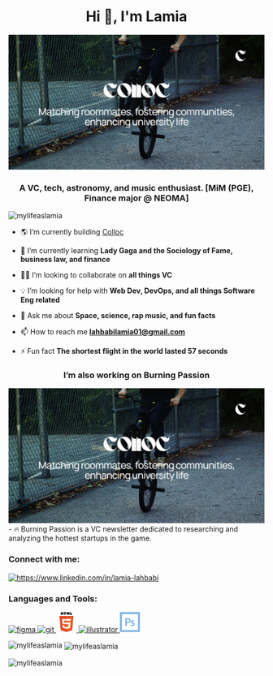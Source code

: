 <h1 align="center">Hi 👋, I'm Lamia</h1>
<div align="center"> <img src="https://raw.githubusercontent.com/mylifeaslamia/README.md/main/GitHub Banner.jpeg"> </div>
<h3 align="center">A VC, tech, astronomy, and music enthusiast. [MiM (PGE), Finance major @ NEOMA]</h3>

<p align="left"> <img src="https://komarev.com/ghpvc/?username=mylifeaslamia&label=Profile%20views&color=0e75b6&style=flat" alt="mylifeaslamia" /> </p>

- 🌎 I’m currently building [Colloc](https://colloc.online)

- 🧠 I’m currently learning **Lady Gaga and the Sociology of Fame, business law, and finance**

- 🤙🏼 I’m looking to collaborate on **all things VC**

- 💡 I’m looking for help with **Web Dev, DevOps, and all things Software Eng related**

- 💬 Ask me about **Space, science, rap music, and fun facts**

- 📫 How to reach me **lahbabilamia01@gmail.com**

- ⚡ Fun fact **The shortest flight in the world lasted 57 seconds**

<h3 align="center">I’m also working on Burning Passion</h3>
<div align="center"> <img src="https://raw.githubusercontent.com/mylifeaslamia/README.md/main/GitHub Banner.jpeg"> </div>
- 🔥 Burning Passion is a VC newsletter dedicated to researching and analyzing the hottest startups in the game.

<h3 align="left">Connect with me:</h3>
<p align="left">
<a href="https://linkedin.com/in/https://www.linkedin.com/in/lamia-lahbabi" target="blank"><img align="center" src="https://raw.githubusercontent.com/rahuldkjain/github-profile-readme-generator/master/src/images/icons/Social/linked-in-alt.svg" alt="https://www.linkedin.com/in/lamia-lahbabi" height="30" width="40" /></a>
</p>

<h3 align="left">Languages and Tools:</h3>
<p align="left"> <a href="https://www.figma.com/" target="_blank" rel="noreferrer"> <img src="https://www.vectorlogo.zone/logos/figma/figma-icon.svg" alt="figma" width="40" height="40"/> </a> <a href="https://git-scm.com/" target="_blank" rel="noreferrer"> <img src="https://www.vectorlogo.zone/logos/git-scm/git-scm-icon.svg" alt="git" width="40" height="40"/> </a> <a href="https://www.w3.org/html/" target="_blank" rel="noreferrer"> <img src="https://raw.githubusercontent.com/devicons/devicon/master/icons/html5/html5-original-wordmark.svg" alt="html5" width="40" height="40"/> </a> <a href="https://www.adobe.com/in/products/illustrator.html" target="_blank" rel="noreferrer"> <img src="https://www.vectorlogo.zone/logos/adobe_illustrator/adobe_illustrator-icon.svg" alt="illustrator" width="40" height="40"/> </a> <a href="https://www.photoshop.com/en" target="_blank" rel="noreferrer"> <img src="https://raw.githubusercontent.com/devicons/devicon/master/icons/photoshop/photoshop-line.svg" alt="photoshop" width="40" height="40"/> </a> </p>

<p><img align="left" src="https://github-readme-stats.vercel.app/api/top-langs?username=mylifeaslamia&show_icons=true&locale=en&layout=compact" alt="mylifeaslamia" /></p>

<p>&nbsp;<img align="center" src="https://github-readme-stats.vercel.app/api?username=mylifeaslamia&show_icons=true&locale=en" alt="mylifeaslamia" /></p>

<p><img align="center" src="https://github-readme-streak-stats.herokuapp.com/?user=mylifeaslamia&" alt="mylifeaslamia" /></p>
